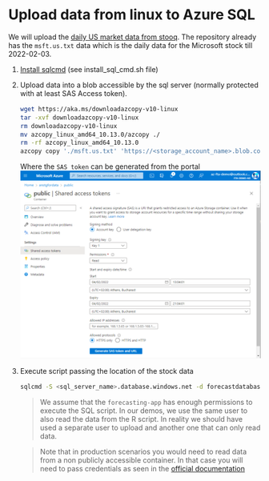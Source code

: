 # Upload data from linux to Azure SQL

We will upload the [daily US market data from stooq](https://www.mssqltips.com/sqlservertip/6963/download-stooq-historical-stock-price-volume-data-sql-server/). The repository already has the `msft.us.txt` data which is the daily data for the Microsoft stock till 2022-02-03.

1. [Install sqlcmd](https://docs.microsoft.com/en-us/sql/linux/sql-server-linux-setup-tools?view=sql-server-ver15) (see install_sql_cmd.sh file)
1. Upload data into a blob accessible by the sql server (normally protected with at least SAS Access token).

   ```bash
   wget https://aka.ms/downloadazcopy-v10-linux
   tar -xvf downloadazcopy-v10-linux
   rm downloadazcopy-v10-linux
   mv azcopy_linux_amd64_10.13.0/azcopy ./
   rm -rf azcopy_linux_amd64_10.13.0
   azcopy copy './msft.us.txt' 'https://<storage_account_name>.blob.core.windows.net/public/msft.us.txt?<SAS token>'
   ```

   Where the `SAS token` can be generated from the portal
   ![Generate SAS token](./generate_sas_token.png)
1. Execute script passing the location of the stock data

   ```bash
   sqlcmd -S <sql_server_name>.database.windows.net -d forecastdatabase -v StorageUrl='https://<storage_account_name>.blob.core.windows.net' FilePath='public/msft.us.txt' -i populate_data.sql -U forecasting-app -P '<forecasting-app-password>'
   ```

   > We assume that the `forecasting-app` has enough permissions to execute the SQL script. In our demos, we use the same user to also read the data from the R script. In reality we should have used a separate user to upload and another one that can only read data.

   > Note that in production scenarios you would need to read data from a non publicly accessible container. In that case you will need to pass credentials as seen in the [official documentation](https://docs.microsoft.com/sql/relational-databases/import-export/examples-of-bulk-access-to-data-in-azure-blob-storage?view=sql-server-ver15)
